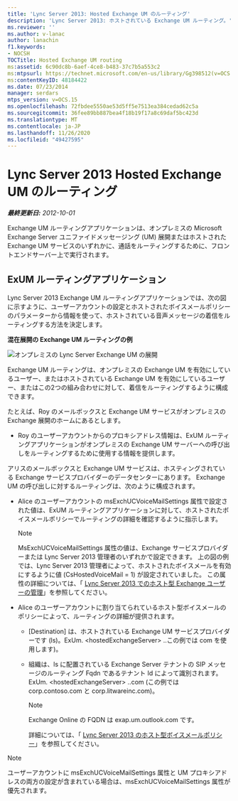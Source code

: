 ```yaml
---
title: 'Lync Server 2013: Hosted Exchange UM のルーティング'
description: 'Lync Server 2013: ホストされている Exchange UM ルーティング。'
ms.reviewer: ''
ms.author: v-lanac
author: lanachin
f1.keywords:
- NOCSH
TOCTitle: Hosted Exchange UM routing
ms:assetid: 6c90dc8b-6aef-4ce8-b483-37c7b5a553c2
ms:mtpsurl: https://technet.microsoft.com/en-us/library/Gg398512(v=OCS.15)
ms:contentKeyID: 48184422
ms.date: 07/23/2014
manager: serdars
mtps_version: v=OCS.15
ms.openlocfilehash: 72fbdee5550ae53d5ff5e7513ea384cedad62c5a
ms.sourcegitcommit: 36fee89bb887bea4f18b19f17a8c69daf5bc423d
ms.translationtype: MT
ms.contentlocale: ja-JP
ms.lasthandoff: 11/26/2020
ms.locfileid: "49427595"
---
```

# <a name="hosted-exchange-um-routing-in-lync-server-2013"></a>Lync Server 2013 Hosted Exchange UM のルーティング

<div data-xmlns="http://www.w3.org/1999/xhtml">

<div class="topic" data-xmlns="http://www.w3.org/1999/xhtml" data-msxsl="urn:schemas-microsoft-com:xslt" data-cs="https://msdn.microsoft.com/">

<div data-asp="https://msdn2.microsoft.com/asp">



</div>

<div id="mainSection">

<div id="mainBody">

<span> </span>

_**最終更新日:** 2012-10-01_

Exchange UM ルーティングアプリケーションは、オンプレミスの Microsoft Exchange Server ユニファイドメッセージング (UM) 展開またはホストされた Exchange UM サービスのいずれかに、通話をルーティングするために、フロントエンドサーバー上で実行されます。

<div>

## <a name="the-exum-routing-application"></a>ExUM ルーティングアプリケーション

Lync Server 2013 Exchange UM ルーティングアプリケーションでは、次の図に示すように、ユーザーアカウントの設定とホストされたボイスメールポリシーのパラメーターから情報を使って、ホストされている音声メッセージの着信をルーティングする方法を決定します。

**混在展開の Exchange UM ルーティングの例**

![オンプレミスの Lync Server Exchange UM の展開](images/Gg398512.75258286-1f23-487b-bf46-d8538e7d540e(OCS.15).jpg "オンプレミスの Lync Server Exchange UM の展開")

Exchange UM ルーティングは、オンプレミスの Exchange UM を有効にしているユーザー、またはホストされている Exchange UM を有効にしているユーザー、またはこの2つの組み合わせに対して、着信をルーティングするように構成できます。

たとえば、Roy のメールボックスと Exchange UM サービスがオンプレミスの Exchange 展開のホームにあるとします。

  - Roy のユーザーアカウントからのプロキシアドレス情報は、ExUM ルーティングアプリケーションがオンプレミスの Exchange UM サーバーへの呼び出しをルーティングするために使用する情報を提供します。

アリスのメールボックスと Exchange UM サービスは、ホスティングされている Exchange サービスプロバイダーのデータセンターにあります。 Exchange UM の呼び出しに対するルーティングは、次のように構成されます。

  - Alice のユーザーアカウントの msExchUCVoiceMailSettings 属性で設定された値は、ExUM ルーティングアプリケーションに対して、ホストされたボイスメールポリシーでルーティングの詳細を確認するように指示します。
    
    <div>
    

    > [!NOTE]  
    > MsExchUCVoiceMailSettings 属性の値は、Exchange サービスプロバイダーまたは Lync Server 2013 管理者のいずれかで設定できます。 上の図の例では、Lync Server 2013 管理者によって、ホストされたボイスメールを有効にするように値 (CsHostedVoiceMail = 1) が設定されていました。 この属性の詳細については、「 <A href="lync-server-2013-hosted-exchange-user-management.md">Lync Server 2013 でのホスト型 Exchange ユーザーの管理</A>」を参照してください。

    
    </div>

  - Alice のユーザーアカウントに割り当てられているホスト型ボイスメールのポリシーによって、ルーティングの詳細が提供されます。
    
      - [Destination] は、ホストされている Exchange UM サービスプロバイダーです (ls)。ExUm. \<hostedExchangeServer\> ..この例では com を使用します)。
    
      - 組織は、ls に配置されている Exchange Server テナントの SIP メッセージのルーティング Fqdn であるテナント Id によって識別されます。ExUm. \<hostedExchangeServer\> ..com (この例では corp.contoso.com と corp.litwareinc.com)。
        
        <div>
        

        > [!NOTE]  
        > Exchange Online の FQDN は exap.um.outlook.com です。

        
        </div>
        
        詳細については、「 [Lync Server 2013 のホスト型ボイスメールポリシー](lync-server-2013-hosted-voice-mail-policies.md)」を参照してください。

<div>


> [!NOTE]  
> ユーザーアカウントに msExchUCVoiceMailSettings 属性と UM プロキシアドレスの両方の設定が含まれている場合は、msExchUCVoiceMailSettings 属性が優先されます。



</div>

</div>

</div>

<span> </span>

</div>

</div>

</div>

